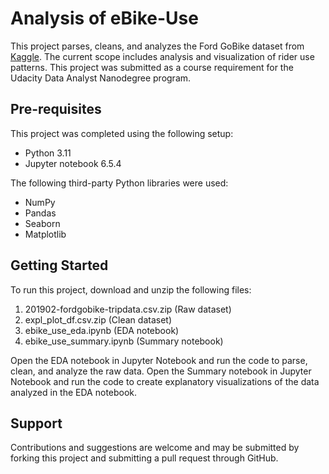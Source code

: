 Analysis of eBike-Use
=====================

This project parses, cleans, and analyzes the Ford GoBike dataset from [Kaggle](https://www.kaggle.com/datasets/chirag02/ford-gobike-2019feb-tripdata). The current scope includes analysis and visualization of rider use patterns. This project was submitted as a course requirement for the Udacity Data Analyst Nanodegree program.

Pre-requisites
---------------------

This project was completed using the following setup:

- Python 3.11
- Jupyter notebook 6.5.4

The following third-party Python libraries were used:
- NumPy
- Pandas
- Seaborn
- Matplotlib

Getting Started
---------------------

To run this project, download and unzip the following files:

1) 201902-fordgobike-tripdata.csv.zip (Raw dataset)
2) expl_plot_df.csv.zip (Clean dataset)
3) ebike_use_eda.ipynb (EDA notebook)
4) ebike_use_summary.ipynb (Summary notebook)

Open the EDA notebook in Jupyter Notebook and run the code to parse, clean, and analyze the raw data.
Open the Summary notebook in Jupyter Notebook and run the code to create explanatory visualizations of the data analyzed in the EDA notebook.

Support
---------------------

Contributions and suggestions are welcome and may be submitted by forking this project and submitting a pull request through GitHub.
